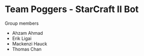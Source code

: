 # Team Poggers - StarCraft II Bot

Group members
- Ahzam Ahmad
- Erik Ligai
- Mackenzi Hauck
- Thomas Chan
